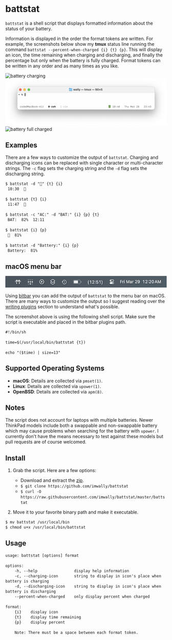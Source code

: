 # battstat

`battstat` is a shell script that displays formatted information about the status of your battery. 

Information is displayed in the order the format tokens are written. For example, the screenshots below show my __tmux__ status line running the command `battstat --percent-when-charged {i} {t} {p}`. This will display an icon, the time remaining when charging and discharging, and finally the percentage but only when the battery is fully charged. Format tokens can be written in any order and as many times as you like.

![battery charging](https://github.com/imwally/battstat/raw/master/img/charging.png)
![battery discharging](https://github.com/imwally/battstat/raw/master/img/discharging.png)
![battery full charged](https://github.com/imwally/battstat/raw/master/img/charged.png)

## Examples

There are a few ways to customize the output of `battstat`. Charging and discharging icons can be replaced with single character or multi-character strings. The `-c` flag sets the charging string and the `-d` flag sets the discharging string.

```
$ battstat -d "🍕" {t} {i}
 10:30  🍕

$ battstat {t} {i}
 11:47  🔋

$ battstat -c "AC:" -d "BAT:" {i} {p} {t}
 BAT:  82%  12:11

$ battstat {i} {p}    
 🔋  81%

$ battstat -d "Battery:" {i} {p}
 Battery:  81%
```

## macOS menu bar

![bitbar screenshot](https://github.com/imwally/battstat/blob/master/img/bitbar.png)

Using [bitbar](https://github.com/matryer/bitbar) you can add the output of `battstat` to the menu bar on macOS. There are many ways to customize the output so I suggest reading over the [writing plugins](https://github.com/matryer/bitbar#writing-plugins) section to understand what's possible.

The screenshot above is using the following shell script. Make sure the script is executable and placed in the bitbar plugins path.

```
#!/bin/sh

time=$(/usr/local/bin/battstat {t})

echo "($time) | size=13"
```

## Supported Operating Systems

* __macOS__: Details are collected via `pmset(1)`.
* __Linux__: Details are collected via `upower(1)`.
* __OpenBSD__: Details are collected via `apm(8)`.

## Notes

The script does not account for laptops with multiple batteries. Newer ThinkPad models include both a swappable and non-swappable battery which may cause problems when searching for the battery with `upower`. I currently don't have the means necessary to test against these models but pull requests are of course welcomed.

## Install

1. Grab the script. Here are a few options:

    * Download and extract the [zip](https://github.com/imwally/battstat/archive/master.zip).
    * `$ git clone https://github.com/imwally/battstat`
    * `$ curl -O https://raw.githubusercontent.com/imwally/battstat/master/battstat`

2. Move it to your favorite binary path and make it executable.

```
$ mv battstat /usr/local/bin
$ chmod u+x /usr/local/bin/battstat
```

## Usage

```
usage: battstat [options] format

options:
    -h, --help                display help information
    -c, --charging-icon       string to display in icon's place when battery is charging
    -d, --discharging-icon    string to display in icon's place when battery is discharging
    --percent-when-charged    only display percent when charged

format:
    {i}    display icon
    {t}    display time remaining
    {p}    display percent

    Note: There must be a space between each format token.
```
